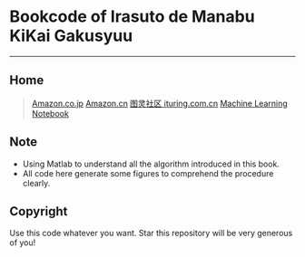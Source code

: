 # Bookcode of Irasuto de Manabu KiKai Gakusyuu
---
## Home
>[Amazon.co.jp](http://www.amazon.co.jp/%E3%82%A4%E3%83%A9%E3%82%B9%E3%83%88%E3%81%A7%E5%AD%A6%E3%81%B6-%E6%A9%9F%E6%A2%B0%E5%AD%A6%E7%BF%92-%E6%9C%80%E5%B0%8F%E4%BA%8C%E4%B9%97%E6%B3%95%E3%81%AB%E3%82%88%E3%82%8B%E8%AD%98%E5%88%A5%E3%83%A2%E3%83%87%E3%83%AB%E5%AD%A6%E7%BF%92%E3%82%92%E4%B8%AD%E5%BF%83%E3%81%AB-KS%E6%83%85%E5%A0%B1%E7%A7%91%E5%AD%A6%E5%B0%82%E9%96%80%E6%9B%B8-%E6%9D%89%E5%B1%B1/dp/4061538217 "イラストで学ぶ 機械学習")
>[Amazon.cn](http://www.amazon.cn/%E5%9B%BE%E4%B9%A6/dp/B00W0TX0L0 "图解机器学习")
>[图灵社区 ituring.com.cn](http://www.ituring.com.cn/book/1371 "图解机器学习")
>[Machine Learning Notebook](http://blog.polossk.com/ml-lessonnote/)

## Note
- Using Matlab to understand all the algorithm introduced in this book.
- All code here generate some figures to comprehend the procedure clearly.

## Copyright
Use this code whatever you want. Star this repository will be very generous of you!